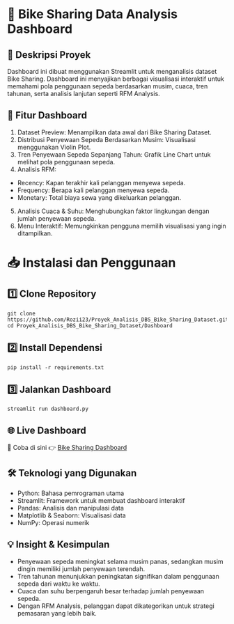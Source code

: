 # 🚴 Bike Sharing Data Analysis Dashboard
## 📌 Deskripsi Proyek
Dashboard ini dibuat menggunakan Streamlit untuk menganalisis dataset Bike Sharing. Dashboard ini menyajikan berbagai visualisasi interaktif untuk memahami pola penggunaan sepeda berdasarkan musim, cuaca, tren tahunan, serta analisis lanjutan seperti RFM Analysis.
## 🚀 Fitur Dashboard
1. Dataset Preview: Menampilkan data awal dari Bike Sharing Dataset.
2. Distribusi Penyewaan Sepeda Berdasarkan Musim: Visualisasi menggunakan Violin Plot.
3. Tren Penyewaan Sepeda Sepanjang Tahun: Grafik Line Chart untuk melihat pola penggunaan sepeda.
4. Analisis RFM:
 - Recency: Kapan terakhir kali pelanggan menyewa sepeda.
 - Frequency: Berapa kali pelanggan menyewa sepeda.
 - Monetary: Total biaya sewa yang dikeluarkan pelanggan.
5. Analisis Cuaca & Suhu: Menghubungkan faktor lingkungan dengan jumlah penyewaan sepeda.
6. Menu Interaktif: Memungkinkan pengguna memilih visualisasi yang ingin ditampilkan.
# 📥 Instalasi dan Penggunaan
## 1️⃣ Clone Repository
```
git clone https://github.com/Rozii23/Proyek_Analisis_DBS_Bike_Sharing_Dataset.git
cd Proyek_Analisis_DBS_Bike_Sharing_Dataset/Dashboard
```
## 2️⃣ Install Dependensi
```
pip install -r requirements.txt
```
## 3️⃣ Jalankan Dashboard
```
streamlit run dashboard.py
```
## 🌐 Live Dashboard
🚀 Coba di sini 👉 [Bike Sharing Dashboard](https://rozii23-proyek-analisis-dbs-bike-shar-dashboarddashboard-pbwxbi.streamlit.app/)

## 🛠 Teknologi yang Digunakan
- Python: Bahasa pemrograman utama
- Streamlit: Framework untuk membuat dashboard interaktif
- Pandas: Analisis dan manipulasi data
- Matplotlib & Seaborn: Visualisasi data
- NumPy: Operasi numerik
## 💡 Insight & Kesimpulan
- Penyewaan sepeda meningkat selama musim panas, sedangkan musim dingin memiliki jumlah penyewaan terendah.
- Tren tahunan menunjukkan peningkatan signifikan dalam penggunaan sepeda dari waktu ke waktu.
- Cuaca dan suhu berpengaruh besar terhadap jumlah penyewaan sepeda.
- Dengan RFM Analysis, pelanggan dapat dikategorikan untuk strategi pemasaran yang lebih baik.
